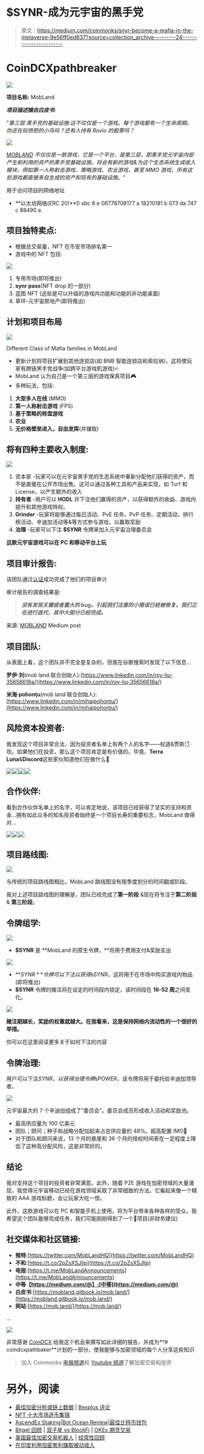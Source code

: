 # $SYNR-成为元宇宙的黑手党

> 原文：<https://medium.com/coinmonks/snyr-become-a-mafia-in-the-metaverse-9e56ff0ed837?source=collection_archive---------24----------------------->

# CoinDCXpathbreaker

![](img/52480e433d3d3fa949f02fde84521579.png)

**项目名称:** MobLand

***项目描述摘自白皮书:***

"*第三层:黑手党的基础设施:这不仅仅是一个游戏。每个游戏都有一个生命周期。你还在玩愤怒的小鸟吗？还有人持有 Rovio 的股票吗？*

![](img/5d3101f89d738a72762670c105d7f09e.png)

[*MOBLAND*](https://medium.com/u/22cc893f384c?source=post_page-----9e56ff0ed837--------------------------------) *不仅仅是一款游戏，它是一个平台，是第三层，即黑手党元宇宙内部产生和利用的资产的黑手党基础设施。将会有新的游戏&为这个生态系统生成收入模块，例如第一人称射击游戏、策略游戏、农业游戏，甚至 MMO 游戏，所有这些游戏都直接来自生成的资产和现有的基础设施*。"

用于访问项目的网络地址

*   **以太坊网络(ERC 20)**0 xbc 6 e 06778708177 a 18210181 b 073 da 747 c 88490 a

## **项目独特卖点:**

*   根据总交易量，NFT 在币安市场排名第一
*   游戏中的 NFT 包括:

![](img/248ab97e6a8f2bcaec4e45281be54824.png)

1.  专用市场(即将推出)
2.  **synr pass**(NFT drop 的一部分)
3.  蓝图 NFT (这些是可以升级的游戏内功能和功能的非功能桌面)
4.  草坪-元宇宙房地产(即将推出)

## 计划和项目布局

![](img/232a35cc0c2c5192a91db69cf5dde229.png)

Different Class of Mafia families in MobLand

*   更新计划将项目扩展到其他连锁店(如 BNB 智能连锁店和索拉纳)，这将使玩家有跨链黑手党战争(如跨平台游戏机游戏)🔥
*   MobLand 认为自己是一个第三层的游戏保真项目🎮
*   多种玩法，包括:

1.  **大型多人在线** (MMO)
2.  **第一人称射击游戏** (FPS)
3.  **基于策略的转盘游戏**
4.  **农业**
5.  **无价格壁垒进入，自由发挥**(并赚取)

## 将有四种主要收入制度:

![](img/ec256887e866dc45dbdf367a549d0f9a.png)

1.  资本家 -玩家可以在元宇宙黑手党的生态系统中重新分配他们获得的资产，而不是直接在公开市场出售。这可以通过各种工具和产品来实现，如 Turf 和 License，以产生额外的收入
2.  **持有者** -用户可以 **HODL** 并下注他们赢得的资产，以获得额外的收益、游戏内提升和其他游戏特权。
3.  **Grinder** -玩家将能够通过每日活动、PvE 任务、PvP 任务、定期活动、排行榜活动、辛迪加活动等&等方式参与游戏，以赢取奖励
4.  **治理** -玩家可以下注 **$SYNR** 令牌来加入元宇宙治理委员会

**这款元宇宙游戏可以在 PC 和移动平台上玩**

## 项目审计报告:

该团队通过[认证](https://medium.com/u/48cc71597f8a?source=post_page-----9e56ff0ed837--------------------------------)成功完成了他们的项目审计

审计报告的调查结果是:

> ***没有发现关键或者重大的 bug。引起我们注意的小错误已经被修复。我们正在进行迭代，其中大部分已经完成。***

来源: [MOBLAND](https://medium.com/u/22cc893f384c?source=post_page-----9e56ff0ed837--------------------------------) Medium post

## 项目团队:

从表面上看，这个团队并不完全是复杂的，但我在谷歌搜索时发现了以下信息…

**罗伊·刘**(mob land 联合创始人):[https://www.linkedin.com/in/roy-liu-35656618a/](https://www.linkedin.com/in/roy-liu-35656618a/)

**米海·pohonţu**(mob land 联合创始人):[https://www.linkedin.com/in/mihaipohontu/](https://www.linkedin.com/in/mihaipohontu/)

## 风险资本投资者:

我发现这个项目非常合法，因为投资者名单上有两个人的名字——权道&贾斯汀·坎。如果他们在投资，那么这个项目肯定是有价值的。毕竟，**Terra Luna**&**Discord**这些家伙知道他们在做什么🌝

![](img/514ce82cdff56265383fe35da19e424c.png)![](img/2816a8f28950e87659c09585da56d58e.png)![](img/55ef23abdecd11fe5930d190ed38ca18.png)![](img/28a826352cc944a2e2aa9ebf852bccde.png)

## 合作伙伴:

看到合作伙伴名单上的名字，可以肯定地说，该项目已经获得了坚实的支持和资金…拥有如此众多的知名投资者始终是一个项目长寿的重要标志，MobLand 做得对…

![](img/56f18f674a579c6f1f2d092950cb8ac0.png)![](img/41f8fdebd0dde4e1313c31b6586a084e.png)![](img/3ee0e28cdb096cb8ae95a4cb0389ed5c.png)

## 项目路线图:

![](img/3f05ec8f3e5311ceebe10e71543665b3.png)

与传统的项目路线图相比，MobLand 路线图没有按季度划分的时间戳或阶段。

我对上述项目路线图的理解是，团队已经完成了**第一阶段** &现在将专注于**第二阶段** & **第三阶段**。

## 令牌组学:

![](img/bca928cc255acc6059854f0a125dcfd0.png)

*   **$SYNR** 是 **MobLand 的原生令牌，**将用于费用支付&奖励支出

![](img/d08a01d3ad9b6424470fd1b60f6364bf.png)

*   **$SYNR** 令牌可以下注以获得$sSYNR，这将用于在市场中购买游戏内物品(即将推出)
*   **$SYNR** 令牌的赌注将在设定的时间段内锁定，该时间段在 **16-52 周**之间变化。

![](img/13778356b3780eba598c0dd626ba6472.png)

**赌注期越长，奖励的权重就越大。在我看来，这是保持网络内流动性的一个很好的举措。**

你可以在这里阅读更多关于如何下注的内容

## 令牌治理:

用户可以下注$SYNR，以获得治理令牌$sPOWER，该令牌将用于委托给辛迪加领导者。

![](img/5a07d04a64384ac3b207a5070ab2d0c6.png)

元宇宙最大的 7 个辛迪加组成了“委员会”。委员会成员形成收入活动和奖励池。

*   最高供应量为 100 亿美元
*   团队；顾问；种子和战略分配加起来占总供应量的 48%。超高配置 IMO🚩
*   对于团队和顾问来说，13 个月的悬崖和 36 个月的授权时间表在一定程度上降低了这种高分配风险，这是非常好的。

## 结论

我对支持这个项目的投资者非常满意。此外，随着 P2E 游戏在加密领域的大量涌现，我觉得元宇宙移动已经在游戏领域采取了非常细致的方法。它看起来像一个精致的 AAA 游戏标题，会让玩家大吃一惊。

此外，这款游戏可以在 PC 和智能手机上使用，将为平台带来各种各样的受众。我希望这个团队能够完成任务，我们可能刚刚得到了一个💎项目(非财务建议)

## 社交媒体和社区链接:

*   **推特**:[https://twitter.com/MobLandHQ](https://twitter.com/MobLandHQ)
*   **不和**:[https://t.co/2pZsXSJljp](https://t.co/2pZsXSJljp)
*   **电报**:[https://t.me/MobLandAnnouncements](https://t.me/MobLandAnnouncements)
*   **中等【https://medium.com/@】:[中等](https://medium.com/@)**
*   **白皮书**:[https://mobland.gitbook.io/mob.land/](https://mobland.gitbook.io/mob.land/)
*   **网站**:[https://mob.land/](https://mob.land/)

…

![](img/8e569281664f42e9a291b6e9766e0844.png)

非常感谢 [CoinDCX](https://medium.com/u/a30fa2b03c2f?source=post_page-----9e56ff0ed837--------------------------------) 给我这个机会来撰写如此详细的报告，并成为**# coindcxpathbaker**计划的一部分，使我能够与加密领域的每个人分享这些知识

> 加入 Coinmonks [电报频道](https://t.me/coincodecap)和 [Youtube 频道](https://www.youtube.com/c/coinmonks/videos)了解加密交易和投资

# 另外，阅读

*   [最佳加密分析或链上数据](https://coincodecap.com/blockchain-analytics) | [Bexplus 评论](https://coincodecap.com/bexplus-review)
*   [NFT 十大市场造币集锦](https://coincodecap.com/nft-marketplaces)
*   [AscendEx Staking](https://coincodecap.com/ascendex-staking)|[Bot Ocean Review](https://coincodecap.com/bot-ocean-review)|[最佳比特币钱包](https://coincodecap.com/bitcoin-wallets-india)
*   [Bitget 回顾](https://coincodecap.com/bitget-review) | [双子星 vs BlockFi](https://coincodecap.com/gemini-vs-blockfi) | [OKEx 期货交易](https://coincodecap.com/okex-futures-trading)
*   [美国最佳加密交易机器人](https://coincodecap.com/crypto-trading-bots-in-the-us) | [经常性回顾](https://coincodecap.com/changelly-review)
*   [在印度利用加密套利赚取被动收入](https://coincodecap.com/crypto-arbitrage-in-india)